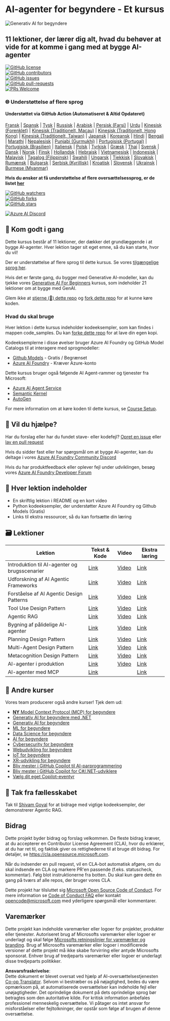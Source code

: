 <!--
CO_OP_TRANSLATOR_METADATA:
{
  "original_hash": "6b07046397366e6f6f4524c9ddeba1e1",
  "translation_date": "2025-07-12T14:53:15+00:00",
  "source_file": "README.md",
  "language_code": "da"
}
-->
# AI-agenter for begyndere - Et kursus

![Generativ AI for begyndere](../../translated_images/repo-thumbnail.083b24afed61b6dd27a7fc53798bebe9edf688a41031163a1fca9f61c64d63ec.da.png)

## 11 lektioner, der lærer dig alt, hvad du behøver at vide for at komme i gang med at bygge AI-agenter

[![GitHub license](https://img.shields.io/github/license/microsoft/ai-agents-for-beginners.svg)](https://github.com/microsoft/ai-agents-for-beginners/blob/master/LICENSE?WT.mc_id=academic-105485-koreyst)  
[![GitHub contributors](https://img.shields.io/github/contributors/microsoft/ai-agents-for-beginners.svg)](https://GitHub.com/microsoft/ai-agents-for-beginners/graphs/contributors/?WT.mc_id=academic-105485-koreyst)  
[![GitHub issues](https://img.shields.io/github/issues/microsoft/ai-agents-for-beginners.svg)](https://GitHub.com/microsoft/ai-agents-for-beginners/issues/?WT.mc_id=academic-105485-koreyst)  
[![GitHub pull-requests](https://img.shields.io/github/issues-pr/microsoft/ai-agents-for-beginners.svg)](https://GitHub.com/microsoft/ai-agents-for-beginners/pulls/?WT.mc_id=academic-105485-koreyst)  
[![PRs Welcome](https://img.shields.io/badge/PRs-welcome-brightgreen.svg?style=flat-square)](http://makeapullrequest.com?WT.mc_id=academic-105485-koreyst)

### 🌐 Understøttelse af flere sprog

#### Understøttet via GitHub Action (Automatiseret & Altid Opdateret)

[Fransk](../fr/README.md) | [Spansk](../es/README.md) | [Tysk](../de/README.md) | [Russisk](../ru/README.md) | [Arabisk](../ar/README.md) | [Persisk (Farsi)](../fa/README.md) | [Urdu](../ur/README.md) | [Kinesisk (Forenklet)](../zh/README.md) | [Kinesisk (Traditionelt, Macau)](../mo/README.md) | [Kinesisk (Traditionelt, Hong Kong)](../hk/README.md) | [Kinesisk (Traditionelt, Taiwan)](../tw/README.md) | [Japansk](../ja/README.md) | [Koreansk](../ko/README.md) | [Hindi](../hi/README.md) | [Bengali](../bn/README.md) | [Marathi](../mr/README.md) | [Nepalesisk](../ne/README.md) | [Punjabi (Gurmukhi)](../pa/README.md) | [Portugisisk (Portugal)](../pt/README.md) | [Portugisisk (Brasilien)](../br/README.md) | [Italiensk](../it/README.md) | [Polsk](../pl/README.md) | [Tyrkisk](../tr/README.md) | [Græsk](../el/README.md) | [Thai](../th/README.md) | [Svensk](../sv/README.md) | [Dansk](./README.md) | [Norsk](../no/README.md) | [Finsk](../fi/README.md) | [Hollandsk](../nl/README.md) | [Hebraisk](../he/README.md) | [Vietnamesisk](../vi/README.md) | [Indonesisk](../id/README.md) | [Malayisk](../ms/README.md) | [Tagalog (Filippinsk)](../tl/README.md) | [Swahili](../sw/README.md) | [Ungarsk](../hu/README.md) | [Tjekkisk](../cs/README.md) | [Slovakisk](../sk/README.md) | [Rumænsk](../ro/README.md) | [Bulgarsk](../bg/README.md) | [Serbisk (Kyrillisk)](../sr/README.md) | [Kroatisk](../hr/README.md) | [Slovensk](../sl/README.md) | [Ukrainsk](../uk/README.md) | [Burmese (Myanmar)](../my/README.md)

**Hvis du ønsker at få understøttelse af flere oversættelsessprog, er de listet [her](https://github.com/Azure/co-op-translator/blob/main/getting_started/supported-languages.md)**

[![GitHub watchers](https://img.shields.io/github/watchers/microsoft/ai-agents-for-beginners.svg?style=social&label=Watch)](https://GitHub.com/microsoft/ai-agents-for-beginners/watchers/?WT.mc_id=academic-105485-koreyst)  
[![GitHub forks](https://img.shields.io/github/forks/microsoft/ai-agents-for-beginners.svg?style=social&label=Fork)](https://GitHub.com/microsoft/ai-agents-for-beginners/network/?WT.mc_id=academic-105485-koreyst)  
[![GitHub stars](https://img.shields.io/github/stars/microsoft/ai-agents-for-beginners.svg?style=social&label=Star)](https://GitHub.com/microsoft/ai-agents-for-beginners/stargazers/?WT.mc_id=academic-105485-koreyst)

[![Azure AI Discord](https://dcbadge.limes.pink/api/server/kzRShWzttr)](https://discord.gg/kzRShWzttr)


## 🌱 Kom godt i gang

Dette kursus består af 11 lektioner, der dækker det grundlæggende i at bygge AI-agenter. Hver lektion tager sit eget emne, så du kan starte, hvor du vil!

Der er understøttelse af flere sprog til dette kursus. Se vores [tilgængelige sprog her](../..).

Hvis det er første gang, du bygger med Generative AI-modeller, kan du tjekke vores [Generative AI For Beginners](https://aka.ms/genai-beginners) kursus, som indeholder 21 lektioner om at bygge med GenAI.

Glem ikke at [stjerne (🌟) dette repo](https://docs.github.com/en/get-started/exploring-projects-on-github/saving-repositories-with-stars?WT.mc_id=academic-105485-koreyst) og [fork dette repo](https://github.com/microsoft/ai-agents-for-beginners/fork) for at kunne køre koden.

### Hvad du skal bruge

Hver lektion i dette kursus indeholder kodeeksempler, som kan findes i mappen code_samples. Du kan [forke dette repo](https://github.com/microsoft/ai-agents-for-beginners/fork) for at lave din egen kopi.

Kodeeksemplerne i disse øvelser bruger Azure AI Foundry og GitHub Model Catalogs til at interagere med sprogmodeller:

- [Github Models](https://aka.ms/ai-agents-beginners/github-models) - Gratis / Begrænset  
- [Azure AI Foundry](https://aka.ms/ai-agents-beginners/ai-foundry) - Kræver Azure-konto

Dette kursus bruger også følgende AI Agent-rammer og tjenester fra Microsoft:

- [Azure AI Agent Service](https://aka.ms/ai-agents-beginners/ai-agent-service)  
- [Semantic Kernel](https://aka.ms/ai-agents-beginners/semantic-kernel)  
- [AutoGen](https://aka.ms/ai-agents/autogen)

For mere information om at køre koden til dette kursus, se [Course Setup](./00-course-setup/README.md).

## 🙏 Vil du hjælpe?

Har du forslag eller har du fundet stave- eller kodefejl? [Opret en issue](https://github.com/microsoft/ai-agents-for-beginners/issues?WT.mc_id=academic-105485-koreyst) eller [lav en pull request](https://github.com/microsoft/ai-agents-for-beginners/pulls?WT.mc_id=academic-105485-koreyst)

Hvis du sidder fast eller har spørgsmål om at bygge AI-agenter, kan du deltage i vores [Azure AI Foundry Community Discord](https://discord.gg/kzRShWzttr)

Hvis du har produktfeedback eller oplever fejl under udviklingen, besøg vores [Azure AI Foundry Developer Forum](https://aka.ms/azureaifoundry/forum)

## 📂 Hver lektion indeholder

- En skriftlig lektion i README og en kort video  
- Python kodeeksempler, der understøtter Azure AI Foundry og Github Models (Gratis)  
- Links til ekstra ressourcer, så du kan fortsætte din læring  


## 🗃️ Lektioner

| **Lektion**                              | **Tekst & Kode**                                   | **Video**                                                  | **Ekstra læring**                                                                     |
|------------------------------------------|----------------------------------------------------|------------------------------------------------------------|----------------------------------------------------------------------------------------|
| Introduktion til AI-agenter og brugsscenarier | [Link](./01-intro-to-ai-agents/README.md)          | [Video](https://youtu.be/3zgm60bXmQk?si=z8QygFvYQv-9WtO1)  | [Link](https://aka.ms/ai-agents-beginners/collection?WT.mc_id=academic-105485-koreyst) |
| Udforskning af AI Agentic Frameworks     | [Link](./02-explore-agentic-frameworks/README.md)  | [Video](https://youtu.be/ODwF-EZo_O8?si=Vawth4hzVaHv-u0H)  | [Link](https://aka.ms/ai-agents-beginners/collection?WT.mc_id=academic-105485-koreyst) |
| Forståelse af AI Agentic Design Patterns | [Link](./03-agentic-design-patterns/README.md)     | [Video](https://youtu.be/m9lM8qqoOEA?si=BIzHwzstTPL8o9GF)  | [Link](https://aka.ms/ai-agents-beginners/collection?WT.mc_id=academic-105485-koreyst) |
| Tool Use Design Pattern                   | [Link](./04-tool-use/README.md)                    | [Video](https://youtu.be/vieRiPRx-gI?si=2z6O2Xu2cu_Jz46N)  | [Link](https://aka.ms/ai-agents-beginners/collection?WT.mc_id=academic-105485-koreyst) |
| Agentic RAG                             | [Link](./05-agentic-rag/README.md)                 | [Video](https://youtu.be/WcjAARvdL7I?si=gKPWsQpKiIlDH9A3)  | [Link](https://aka.ms/ai-agents-beginners/collection?WT.mc_id=academic-105485-koreyst) |
| Bygning af pålidelige AI-agenter         | [Link](./06-building-trustworthy-agents/README.md) | [Video](https://youtu.be/iZKkMEGBCUQ?si=jZjpiMnGFOE9L8OK ) | [Link](https://aka.ms/ai-agents-beginners/collection?WT.mc_id=academic-105485-koreyst) |
| Planning Design Pattern                   | [Link](./07-planning-design/README.md)             | [Video](https://youtu.be/kPfJ2BrBCMY?si=6SC_iv_E5-mzucnC)  | [Link](https://aka.ms/ai-agents-beginners/collection?WT.mc_id=academic-105485-koreyst) |
| Multi-Agent Design Pattern                | [Link](./08-multi-agent/README.md)                 | [Video](https://youtu.be/V6HpE9hZEx0?si=rMgDhEu7wXo2uo6g)  | [Link](https://aka.ms/ai-agents-beginners/collection?WT.mc_id=academic-105485-koreyst) |
| Metacognition Design Pattern              | [Link](./09-metacognition/README.md)               | [Video](https://youtu.be/His9R6gw6Ec?si=8gck6vvdSNCt6OcF)  | [Link](https://aka.ms/ai-agents-beginners/collection?WT.mc_id=academic-105485-koreyst) |
| AI-agenter i produktion                   | [Link](./10-ai-agents-production/README.md)        | [Video](https://youtu.be/l4TP6IyJxmQ?si=31dnhexRo6yLRJDl)  | [Link](https://aka.ms/ai-agents-beginners/collection?WT.mc_id=academic-105485-koreyst) |
| AI-agenter med MCP                        | [Link](./11-mcp/README.md)                         |                                                            | [Link](https://aka.ms/mcp-for-beginners)                                               |

## 🎒 Andre kurser

Vores team producerer også andre kurser! Tjek dem ud:
- [**NY** Model Context Protocol (MCP) for begyndere](https://github.com/microsoft/mcp-for-beginners?WT.mc_id=academic-105485-koreyst)
- [Generativ AI for begyndere med .NET](https://github.com/microsoft/Generative-AI-for-beginners-dotnet?WT.mc_id=academic-105485-koreyst)
- [Generativ AI for begyndere](https://github.com/microsoft/generative-ai-for-beginners?WT.mc_id=academic-105485-koreyst)
- [ML for begyndere](https://aka.ms/ml-beginners?WT.mc_id=academic-105485-koreyst)
- [Data Science for begyndere](https://aka.ms/datascience-beginners?WT.mc_id=academic-105485-koreyst)
- [AI for begyndere](https://aka.ms/ai-beginners?WT.mc_id=academic-105485-koreyst)
- [Cybersecurity for begyndere](https://github.com/microsoft/Security-101??WT.mc_id=academic-96948-sayoung)
- [Webudvikling for begyndere](https://aka.ms/webdev-beginners?WT.mc_id=academic-105485-koreyst)
- [IoT for begyndere](https://aka.ms/iot-beginners?WT.mc_id=academic-105485-koreyst)
- [XR-udvikling for begyndere](https://github.com/microsoft/xr-development-for-beginners?WT.mc_id=academic-105485-koreyst)
- [Bliv mester i GitHub Copilot til AI-parprogrammering](https://aka.ms/GitHubCopilotAI?WT.mc_id=academic-105485-koreyst)
- [Bliv mester i GitHub Copilot for C#/.NET-udviklere](https://github.com/microsoft/mastering-github-copilot-for-dotnet-csharp-developers?WT.mc_id=academic-105485-koreyst)
- [Vælg dit eget Copilot-eventyr](https://github.com/microsoft/CopilotAdventures?WT.mc_id=academic-105485-koreyst)

## 🌟 Tak fra fællesskabet

Tak til [Shivam Goyal](https://www.linkedin.com/in/shivam2003/) for at bidrage med vigtige kodeeksempler, der demonstrerer Agentic RAG.

## Bidrag

Dette projekt byder bidrag og forslag velkommen. De fleste bidrag kræver, at du accepterer en
Contributor License Agreement (CLA), hvor du erklærer, at du har ret til, og faktisk giver os
rettighederne til at bruge dit bidrag. For detaljer, se
<https://cla.opensource.microsoft.com>.

Når du indsender en pull request, vil en CLA-bot automatisk afgøre, om du skal indsende
en CLA og markere PR'en passende (f.eks. statuscheck, kommentar). Følg blot instruktionerne
fra botten. Du skal kun gøre dette én gang på tværs af alle repos, der bruger vores CLA.

Dette projekt har tilsluttet sig [Microsoft Open Source Code of Conduct](https://opensource.microsoft.com/codeofconduct/).
For mere information se [Code of Conduct FAQ](https://opensource.microsoft.com/codeofconduct/faq/) eller
kontakt [opencode@microsoft.com](mailto:opencode@microsoft.com) med yderligere spørgsmål eller kommentarer.

## Varemærker

Dette projekt kan indeholde varemærker eller logoer for projekter, produkter eller tjenester. Autoriseret brug af Microsofts
varemærker eller logoer er underlagt og skal følge
[Microsofts retningslinjer for varemærker og branding](https://www.microsoft.com/legal/intellectualproperty/trademarks/usage/general).
Brug af Microsofts varemærker eller logoer i modificerede versioner af dette projekt må ikke skabe forvirring eller antyde Microsofts sponsorat.
Enhver brug af tredjeparts varemærker eller logoer er underlagt disse tredjeparts politikker.

**Ansvarsfraskrivelse**:  
Dette dokument er blevet oversat ved hjælp af AI-oversættelsestjenesten [Co-op Translator](https://github.com/Azure/co-op-translator). Selvom vi bestræber os på nøjagtighed, bedes du være opmærksom på, at automatiserede oversættelser kan indeholde fejl eller unøjagtigheder. Det oprindelige dokument på dets oprindelige sprog bør betragtes som den autoritative kilde. For kritisk information anbefales professionel menneskelig oversættelse. Vi påtager os intet ansvar for misforståelser eller fejltolkninger, der opstår som følge af brugen af denne oversættelse.